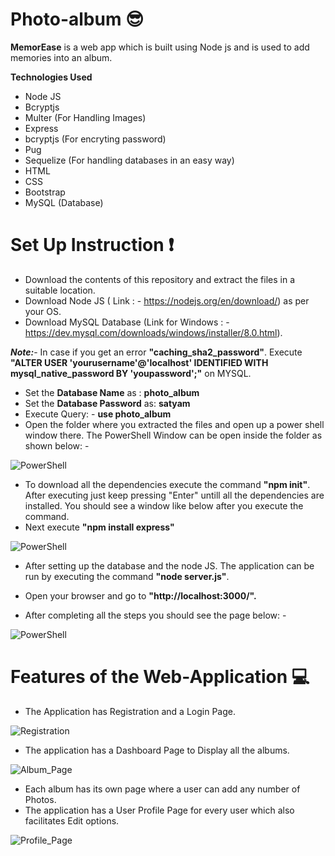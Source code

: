 # Photo-album :sunglasses:

**MemorEase** is a web app which is built using Node js and is used to add memories into an album. 


**Technologies Used**
+ Node JS 
+ Bcryptjs
+ Multer (For Handling Images)
+ Express
+ bcryptjs (For encryting password)
+ Pug
+ Sequelize (For handling databases in an easy way)
+ HTML
+ CSS
+ Bootstrap
+ MySQL (Database)


# Set Up Instruction :exclamation:
+ Download the contents of this repository and extract the files in a suitable location.
+ Download Node JS ( Link : - https://nodejs.org/en/download/) as per your OS.
+ Download MySQL Database (Link for Windows : - https://dev.mysql.com/downloads/windows/installer/8.0.html).

**_Note:_**- In case if you get an error **"caching_sha2_password"**. Execute **"ALTER USER 'yourusername'@'localhost' IDENTIFIED WITH mysql_native_password BY 'youpassword';"** on MYSQL.

+ Set the **Database Name** as :  **photo_album**
+ Set the **Database Password** as: **satyam**
+ Execute Query: - **use photo_album**
+ Open the folder where you extracted the files and open up a power shell window there. The PowerShell Window can be open inside the folder as shown below: - 

![](https://github.com/SatyamJindal/MemorEase/blob/master/screenshots/Screenshot%20(28).png "PowerShell")

+ To download all the dependencies execute the command **"npm init"**. After executing just keep pressing "Enter" untill all the dependencies are installed. You should see a window like below after you execute the command.
+ Next execute **"npm install express"**


![](https://github.com/SatyamJindal/MemorEase/blob/master/screenshots/Screenshot%20(30).png "PowerShell")

+ After setting up the database and the node JS. The application can be run by executing the command **"node server.js"**.
+ Open your browser and go to **"http://localhost:3000/".**

+ After completing all the steps you should see the page below: - 

![](https://github.com/SatyamJindal/MemorEase/blob/master/screenshots/memor_ease.PNG "PowerShell")

# Features of the Web-Application :computer:

+ The Application has Registration and a Login Page.

![](https://github.com/SatyamJindal/MemorEase/blob/master/screenshots/signup.PNG "Registration")

+ The application has a Dashboard Page to Display all the albums.

![](https://github.com/SatyamJindal/MemorEase/blob/master/screenshots/Album_Page.PNG "Album_Page")

+ Each album has its own page where a user can add any number of Photos.
+ The application has a User Profile Page for every user which also facilitates Edit options.

![](https://github.com/SatyamJindal/MemorEase/blob/master/screenshots/Profile_Page.PNG "Profile_Page")
















